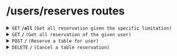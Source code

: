# /users/reserves routes

<details>
<summary><code>GET</code> <code><b>/all</b></code> <code>(Get all reservation given the specific limitation)</code></summary>

##### Query Parameters

> | key     | required | data type | description                               |
> | ------- | -------- | --------- | ----------------------------------------- |
> | date    | true     | string    | date of the reservation e.g. "2024-06-01" |
> | tableid | false    | string    | <b>one</b> specific table id, e.g. 5      |
> | timeidx | false    | string    | <b>one</b> specific timeIndex, e.g. 5     |

##### Responses

```ts
type Reservation = {
  timeidx: number
  tabledate: Date
  tableid: number
}

e.g.
[
    {
        "timeidx": 1,
        "tabledate": "2024-05-31T16:00:00.000Z",
        "tableid": 101
    },
    {
        "timeidx": 2,
        "tabledate": "2024-05-31T16:00:00.000Z",
        "tableid": 102
    }
]
```

> | http code | content-type       | response        |
> | --------- | ------------------ | --------------- |
> | `200`     | `application/json` | `Reservation[]` |
> | `400`     | `text/plain`       | `error message` |

</details>

<details>
<summary><code>GET</code> <code><b>/</b></code> <code>(Get all reservation of the given user)</code></summary>

##### Headers

> | key           | value          | description   |
> | ------------- | -------------- | ------------- |
> | Authorization | `Bearer token` | The jwt token |

##### Responses

```ts

type userReserve = {
    user_mail: string,
    usedtableid: number,
    tabledate: Date,
    timeidx: number
}


e.g.
[
    {
        "user_mail": "dev@dev.com",
        "usedtableid": 5,
        "tabledate": "2024-06-01T16:00:00.000Z",
        "timeidx": 5
    }
]
```

> | http code | content-type       | response        |
> | --------- | ------------------ | --------------- |
> | `200`     | `application/json` | `userReserve[]` |
> | `400`     | `text/plain`       | `error message` |

</details>

<details>
<summary><code>POST</code> <code><b>/</b></code> <code>(Reserve a table for user)</code></summary>

##### Headers

> | key           | value          | description   |
> | ------------- | -------------- | ------------- |
> | Authorization | `Bearer token` | The jwt token |

##### Body (application/json or application/x-www-form-urlencoded)

> | key       | required | data type | description                               |
> | --------- | -------- | --------- | ----------------------------------------- |
> | date      | true     | string    | date of the reservation e.g. "2024-06-01" |
> | tableid   | true     | string    | <b>one</b> specific table id, e.g. 5      |
> | timeIndex | true     | string    | <b>one</b> specific timeIndex , e.g. 3    |

##### Responses

> | http code | content-type       | response                                                       |
> | --------- | ------------------ | -------------------------------------------------------------- |
> | `200`     | `application/json` | `{"message": "reserved successfully", "reserve": userReserve}` |
> | `400`     | `text/plain`       | `error message`                                                |

</details>

<details>
<summary><code>DELETE</code> <code><b>/</b></code> <code>(Cancel a table reservation)</code></summary>

##### Headers

> | key           | value          | description   |
> | ------------- | -------------- | ------------- |
> | Authorization | `Bearer token` | The jwt token |

##### Body (application/json or application/x-www-form-urlencoded)

> | key     | required | data type | description                               |
> | ------- | -------- | --------- | ----------------------------------------- |
> | date    | true     | string    | date of the reservation e.g. "2024-06-01" |
> | tableid | true     | string    | <b>one</b> specific table id, e.g. 5      |
> | timeidx | true     | string    | <b>one</b> specific timeIndex, e.g. 5     |

##### Responses

> | http code | content-type       | response                                                          |
> | --------- | ------------------ | ----------------------------------------------------------------- |
> | `200`     | `application/json` | `{"message": "Cancelled successfully", "cancelled": userReserve}` |
> | `400`     | `text/plain`       | `error message`                                                   |

</details>